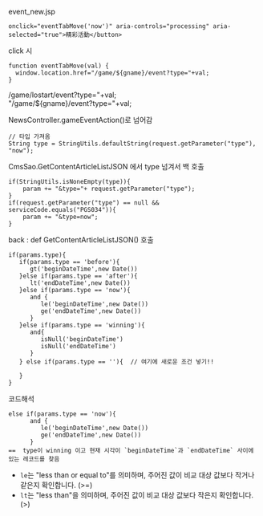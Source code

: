 

event_new.jsp
```
onclick="eventTabMove('now')" aria-controls="processing" aria-selected="true">精彩活動</button>
```

click 시 
```
function eventTabMove(val) {  
  window.location.href="/game/${gname}/event?type="+val;  
}
```

/game/lostart/event?type="+val;  
"/game/${gname}/event?type="+val;

NewsController.gameEventAction()로 넘어감
``` 
// 타입 가져옴
String type = StringUtils.defaultString(request.getParameter("type"), "now");
```

CmsSao.GetContentArticleListJSON 에서 type 넘겨서 백 호출
```
if(StringUtils.isNoneEmpty(type)){  
    param += "&type="+ request.getParameter("type");  
}  
if(request.getParameter("type") == null && serviceCode.equals("PGS034")){  
    param += "&type=now";  
}
```

back  : def GetContentArticleListJSON() 호출
```
if(params.type){  
   if(params.type == 'before'){  
      gt('beginDateTime',new Date())  
   }else if(params.type == 'after'){  
      lt('endDateTime',new Date())  
   }else if(params.type == 'now'){  
      and {  
         le('beginDateTime',new Date())  
         ge('endDateTime',new Date())  
      }  
   }else if(params.type == 'winning'){  
      and{  
         isNull('beginDateTime')  
         isNull('endDateTime')  
      }  
   } else if(params.type == ''){  // 여기에 새로운 조건 넣기!!
  
   }  
}
```

코드해석
```
else if(params.type == 'now'){  
      and {  
         le('beginDateTime',new Date())  
         ge('endDateTime',new Date())  
      } 
==  type이 winning 이고 현재 시각이 `beginDateTime`과 `endDateTime` 사이에 있는 레코드를 찾음
```

- `le`는 "less than or equal to"를 의미하며, 주어진 값이 비교 대상 값보다 작거나 같은지 확인합니다. (>=)
- `lt`는 "less than"을 의미하며, 주어진 값이 비교 대상 값보다 작은지 확인합니다. (>)
